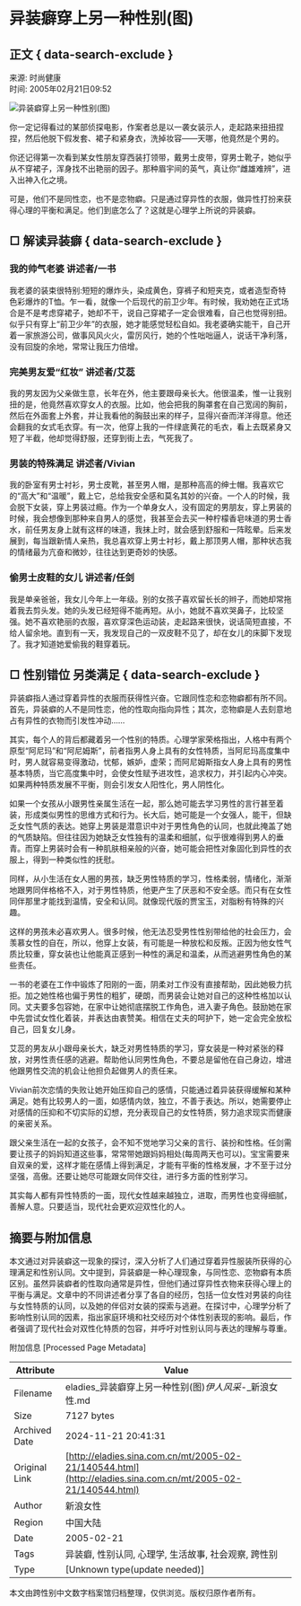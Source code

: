 # 异装癖穿上另一种性别(图)

## 正文 { data-search-exclude }

来源: 时尚健康  
时间: 2005年02月21日09:52  

![异装癖穿上另一种性别(图)](http://image2.sina.com.cn/lx/mt/2005-02-21/U765P8T1D140544F62DT20050221095231.jpg)

你一定记得看过的某部侦探电影，作案者总是以一袭女装示人，走起路来扭扭捏捏，然后他脱下假发套、裙子和紧身衣，洗掉妆容——天哪，他竟然是个男的。

你还记得第一次看到某女性朋友穿西装打领带，戴男士皮带，穿男士靴子，她似乎从不穿裙子，浑身找不出艳丽的因子。那种眉宇间的英气，真让你“雌雄难辨”，进入出神入化之境。

可是，他们不是同性恋，也不是恋物癖。只是通过穿异性的衣服，做异性打扮来获得心理的平衡和满足。他们到底怎么了？这就是心理学上所说的异装癖。

## □ 解读异装癖 { data-search-exclude }

### 我的帅气老婆 讲述者/一书

我老婆的装束很特别:短短的爆炸头，染成黄色，穿裤子和短夹克，或者造型奇特色彩爆炸的T恤。乍一看，就像一个后现代的前卫少年。有时候，我劝她在正式场合是不是考虑穿裙子，她却不干，说自己穿裙子一定会很难看，自己也觉得别扭。似乎只有穿上“前卫少年”的衣服，她才能感觉轻松自如。我老婆确实能干，自己开着一家旅游公司，做事风风火火，雷厉风行，她的个性咄咄逼人，说话干净利落，没有回旋的余地，常常让我压力倍增。

### 完美男友爱“红妆” 讲述者/艾蕊

我的男友因为父亲做生意，长年在外，他主要跟母亲长大。他很温柔，惟一让我别扭的是，他竟然喜欢穿女人的衣服。比如，他会把我的胸罩套在自己宽阔的胸前，然后在外面套上外套，并让我看他的胸鼓出来的样子，显得兴奋而洋洋得意。他还会翻我的女式毛衣穿。有一次，他穿上我的一件绿底黄花的毛衣，看上去既紧身又短了半截，他却觉得舒服，还穿到街上去，气死我了。

### 男装的特殊满足 讲述者/Vivian

我的卧室有男士衬衫，男士皮靴，甚至男人帽，是那种高高的绅士帽。我喜欢它的“高大”和“温暖”，戴上它，总给我安全感和莫名其妙的兴奋。一个人的时候，我会脱下女装，穿上男装过瘾。作为一个单身女人，没有固定的男朋友，穿上男装的时候，我会想像到那种来自男人的感觉，我甚至会去买一种柠檬香皂味道的男士香水，前任男友身上就有这样的味道，我抹上时，就会感到舒服和一阵眩晕。后来发展到，每当跟新情人亲热，我总喜欢穿上男士衬衫，戴上那顶男人帽，那种状态我的情绪最为亢奋和微妙，往往达到更奇妙的快感。

### 偷男士皮鞋的女儿 讲述者/任剑

我是单亲爸爸，我女儿今年上一年级。别的女孩子喜欢留长长的辫子，而她却常拖着我去剪头发。她的头发已经短得不能再短。从小，她就不喜欢哭鼻子，比较坚强。她不喜欢艳丽的衣服，喜欢穿深色运动装，走起路来很快，说话简短直接，不给人留余地。直到有一天，我发现自己的一双皮鞋不见了，却在女儿的床脚下发现了。我才知道她爱偷我的鞋穿着玩。

## □ 性别错位 另类满足 { data-search-exclude }

异装癖指人通过穿着异性的衣服而获得性兴奋。它跟同性恋和恋物癖都有所不同。首先，异装癖的人不是同性恋，他的性取向指向异性；其次，恋物癖是人去刻意地占有异性的衣物而引发性冲动……

其实，每个人的背后都藏着另一个性别的特质。心理学家荣格指出，人格中有两个原型“阿尼玛”和“阿尼姆斯”，前者指男人身上具有的女性特质，当阿尼玛高度集中时，男人就容易变得激动，忧郁，嫉妒，虚荣；而阿尼姆斯指女人身上具有的男性基本特质，当它高度集中时，会使女性赋予进攻性，追求权力，并引起内心冲突。如果两种特质发展不平衡，则会引发女人阳性化，男人阴性化。

如果一个女孩从小跟男性亲属生活在一起，那么她可能去学习男性的言行甚至着装，形成类似男性的思维方式和行为。长大后，她可能是一个女强人，能干，但缺乏女性气质的表达。她穿上男装是潜意识中对于男性角色的认同，也就此掩盖了她的气质缺陷。但往往因为她缺乏女性独有的温柔和细腻，似乎很难得到男人的垂青。而穿上男装时会有一种肌肤相亲般的兴奋，她可能会把性对象固化到异性的衣服上，得到一种类似性的抚慰。

同样，从小生活在女人圈的男孩，缺乏男性特质的学习，性格柔弱，情绪化，渐渐地跟男同伴格格不入，对于男性特质，他更产生了厌恶和不安全感。而只有在女性同伴那里才能找到温情，安全和认同。就像现代版的贾宝玉，对脂粉有特殊的兴趣。

这样的男孩未必喜欢男人。很多时候，他无法忍受男性性别带给他的社会压力，会羡慕女性的自在，所以，他穿上女装，有可能是一种放松和反叛。正因为他女性气质比较重，穿女装也让他能真正感到一种性的满足和温柔，从而逃避男性角色的某些责任。

一书的老婆在工作中锻炼了阳刚的一面，阴柔对工作没有直接帮助，因此她极力抗拒。加之她性格也偏于男性的粗犷，硬朗，而男装会让她对自己的这种性格加以认同。丈夫要多包容她，在家中让她彻底摆脱工作角色，进入妻子角色。鼓励她在家中先尝试女性化着装，并表达由衷赞美。相信在丈夫的呵护下，她一定会完全放松自己，回复女儿身。

艾蕊的男友从小跟母亲长大，缺乏对男性特质的学习，穿女装是一种对紧张的释放，对男性责任感的逃避。帮助他认同男性角色，不要总是留他在自己身边，增进他跟男性交流的机会让他担负起做男人的责任来。

Vivian前次恋情的失败让她开始压抑自己的感情，只能通过着异装获得缓解和某种满足。她有比较男人的一面，如感情内敛，独立，不善于表达。所以，她需要停止对感情的压抑和不切实际的幻想，充分表现自己的女性特质，努力追求现实而健康的亲密关系。

跟父亲生活在一起的女孩子，会不知不觉地学习父亲的言行、装扮和性格。任剑需要让孩子的妈妈知道这些事，常常带她跟妈妈相处(每周两天也可以)。宝宝需要来自双亲的爱，这样才能在感情上得到满足，才能有平衡的性格发展，才不至于过分坚强，高傲。还要让她尽可能跟女同伴交往，进行多方面的性别学习。

其实每人都有异性特质的一面，现代女性越来越独立，进取，而男性也变得细腻，善解人意。只要适当，现代社会更欢迎双性化的人。

## 摘要与附加信息

<!-- tcd_abstract -->
本文通过对异装癖这一现象的探讨，深入分析了人们通过穿着异性服装所获得的心理满足和性别认同。文中提到，异装癖是一种心理现象，与同性恋、恋物癖有本质区别。虽然异装癖者的性取向通常是异性，但他们通过穿异性衣物来获得心理上的平衡与满足。文章中的不同讲述者分享了各自的经历，包括一位女性对男装的向往与女性特质的认同，以及她的伴侣对女装的探索与逃避。在探讨中，心理学分析了影响性别认同的因素，指出家庭环境和社交经历对个体性别表现的影响。最后，作者强调了现代社会对双性化特质的包容，并呼吁对性别认同与表达的理解与尊重。
<!-- tcd_abstract_end -->

附加信息 [Processed Page Metadata]

| Attribute       | Value                                  |
|-----------------|----------------------------------------|
| Filename        | eladies_异装癖穿上另一种性别(图)_伊人风采_-_新浪女性.md                             |
| Size            | 7127 bytes                           |
| Archived Date   | 2024-11-21 20:41:31                             |
| Original Link   | [http://eladies.sina.com.cn/mt/2005-02-21/140544.html](http://eladies.sina.com.cn/mt/2005-02-21/140544.html)                       |
| Author          | 新浪女性                               |
| Region          | 中国大陆                               |
| Date            | 2005-02-21                                 |
| Tags            | 异装癖, 性别认同, 心理学, 生活故事, 社会观察, 跨性别                                 |
| Type            | [Unknown type(update needed)]                                 |
<!-- tcd_table_end -->

本文由跨性别中文数字档案馆归档整理，仅供浏览。版权归原作者所有。
